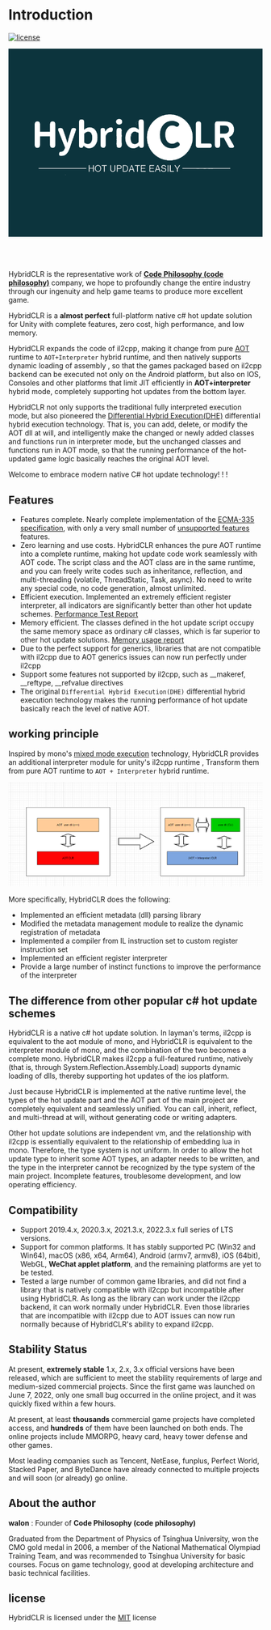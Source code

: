 # Introduction

[![license](http://img.shields.io/badge/license-MIT-blue.svg)](https://github.com/focus-creative-games/hybridclr/blob/main/LICENSE)

![logo](/img/logo.png)

<br/>
<br/>

HybridCLR is the representative work of **[Code Philosophy (code philosophy)](https://code-philosophy.com/)** company, we hope to profoundly change the entire industry through our ingenuity and help game teams to produce more excellent game.

HybridCLR is a **almost perfect** full-platform native c# hot update solution for Unity with complete features, zero cost, high performance, and low memory.

HybridCLR expands the code of il2cpp, making it change from pure [AOT](https://en.wikipedia.org/wiki/Ahead-of-time_compilation) runtime to `AOT+Interpreter` hybrid runtime, and then natively supports dynamic loading of assembly , so that the games packaged based on il2cpp backend can be executed not only on the Android platform, but also on IOS, Consoles and other platforms that limit JIT efficiently in **AOT+interpreter** hybrid mode, completely supporting hot updates from the bottom layer.

HybridCLR not only supports the traditional fully interpreted execution mode, but also pioneered the [Differential Hybrid Execution(DHE)](/en/advanced/differentialhybridexecution.md) differential hybrid execution technology. That is, you can add, delete, or modify the AOT dll at will, and intelligently make the changed or newly added classes and functions run in interpreter mode, but the unchanged classes and functions run in AOT mode, so that the running performance of the hot-updated game logic basically reaches the original AOT level.

Welcome to embrace modern native C# hot update technology! ! !


## Features

- Features complete. Nearly complete implementation of the [ECMA-335 specification](https://www.ecma-international.org/publications-and-standards/standards/ecma-335/), with only a very small number of [unsupported features](/en/basic/notsupportedfeatures.md) features.
- Zero learning and use costs. HybridCLR enhances the pure AOT runtime into a complete runtime, making hot update code work seamlessly with AOT code. The script class and the AOT class are in the same runtime, and you can freely write codes such as inheritance, reflection, and multi-threading (volatile, ThreadStatic, Task, async). No need to write any special code, no code generation, almost unlimited.
- Efficient execution. Implemented an extremely efficient register interpreter, all indicators are significantly better than other hot update schemes. [Performance Test Report](/en/basic/performance.md)
- Memory efficient. The classes defined in the hot update script occupy the same memory space as ordinary c# classes, which is far superior to other hot update solutions. [Memory usage report](/en/basic/memory.md)
- Due to the perfect support for generics, libraries that are not compatible with il2cpp due to AOT generics issues can now run perfectly under il2cpp
- Support some features not supported by il2cpp, such as __makeref, __reftype, __refvalue directives
- The original `Differential Hybrid Execution(DHE)` differential hybrid execution technology makes the running performance of hot update basically reach the level of native AOT.

## working principle

Inspired by mono's [mixed mode execution](https://www.mono-project.com/news/2017/11/13/mono-interpreter/) technology, HybridCLR provides an additional interpreter module for unity's il2cpp runtime , Transform them from pure AOT runtime to `AOT + Interpreter` hybrid runtime.

![icon](/img/hybridclr/architecture.png)

More specifically, HybridCLR does the following:

- Implemented an efficient metadata (dll) parsing library
- Modified the metadata management module to realize the dynamic registration of metadata
- Implemented a compiler from IL instruction set to custom register instruction set
- Implemented an efficient register interpreter
- Provide a large number of instinct functions to improve the performance of the interpreter

## The difference from other popular c# hot update schemes

HybridCLR is a native c# hot update solution. In layman's terms, il2cpp is equivalent to the aot module of mono, and HybridCLR is equivalent to the interpreter module of mono, and the combination of the two becomes a complete mono. HybridCLR makes il2cpp a full-featured runtime, natively (that is, through System.Reflection.Assembly.Load) supports dynamic loading of dlls, thereby supporting hot updates of the ios platform.

Just because HybridCLR is implemented at the native runtime level, the types of the hot update part and the AOT part of the main project are completely equivalent and seamlessly unified. You can call, inherit, reflect, and multi-thread at will, without generating code or writing adapters.

Other hot update solutions are independent vm, and the relationship with il2cpp is essentially equivalent to the relationship of embedding lua in mono. Therefore, the type system is not uniform. In order to allow the hot update type to inherit some AOT types, an adapter needs to be written, and the type in the interpreter cannot be recognized by the type system of the main project. Incomplete features, troublesome development, and low operating efficiency.

## Compatibility

- Support 2019.4.x, 2020.3.x, 2021.3.x, 2022.3.x full series of LTS versions. 
- Support for common platforms. It has stably supported PC (Win32 and Win64), macOS (x86, x64, Arm64), Android (armv7, armv8), iOS (64bit), WebGL, **WeChat applet platform**, and the remaining platforms are yet to be tested.
- Tested a large number of common game libraries, and did not find a library that is natively compatible with il2cpp but incompatible after using HybridCLR. As long as the library can work under the il2cpp backend, it can work normally under HybridCLR. Even those libraries that are incompatible with il2cpp due to AOT issues can now run normally because of HybridCLR's ability to expand il2cpp.

## Stability Status

At present, **extremely stable** 1.x, 2.x, 3.x official versions have been released, which are sufficient to meet the stability requirements of large and medium-sized commercial projects. Since the first game was launched on June 7, 2022, only one small bug occurred in the online project, and it was quickly fixed within a few hours.

At present, at least **thousands** commercial game projects have completed access, and **hundreds** of them have been launched on both ends. The online projects include MMORPG, heavy card, heavy tower defense and other games.

Most leading companies such as Tencent, NetEase, funplus, Perfect World, Stacked Paper, and ByteDance have already connected to multiple projects and will soon (or already) go online.


## About the author

**walon** : Founder of **Code Philosophy (code philosophy)**

Graduated from the Department of Physics of Tsinghua University, won the CMO gold medal in 2006, a member of the National Mathematical Olympiad Training Team, and was recommended to Tsinghua University for basic courses. Focus on game technology, good at developing architecture and basic technical facilities.

## license

HybridCLR is licensed under the [MIT](https://github.com/focus-creative-games/hybridclr/blob/main/LICENSE) license